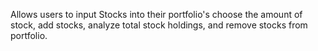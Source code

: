Allows users to input Stocks into their portfolio's choose the amount of stock, add stocks, analyze total stock holdings, and remove stocks from portfolio.
